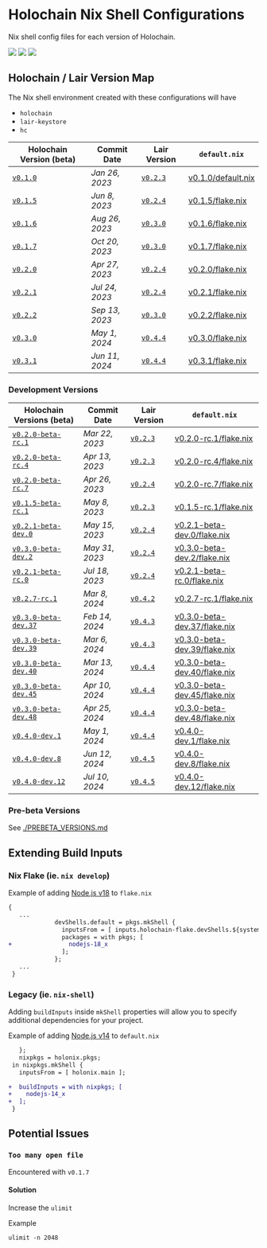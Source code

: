 
# Holochain Nix Shell Configurations
Nix shell config files for each version of Holochain.


[![](https://img.shields.io/github/issues-raw/mjbrisebois/holochain-nix-shell-configs?style=flat-square)](https://github.com/mjbrisebois/holochain-nix-shell-configs/issues)
[![](https://img.shields.io/github/issues-closed-raw/mjbrisebois/holochain-nix-shell-configs?style=flat-square)](https://github.com/mjbrisebois/holochain-nix-shell-configs/issues?q=is%3Aissue+is%3Aclosed)
[![](https://img.shields.io/github/issues-pr-raw/mjbrisebois/holochain-nix-shell-configs?style=flat-square)](https://github.com/mjbrisebois/holochain-nix-shell-configs/pulls)


## Holochain / Lair Version Map
The Nix shell environment created with these configurations will have

- `holochain`
- `lair-keystore`
- `hc`


| Holochain Version (beta)                                                                         | Commit Date    | Lair Version                                                                                | `default.nix`                            |
|--------------------------------------------------------------------------------------------------|----------------|---------------------------------------------------------------------------------------------|------------------------------------------|
| [`v0.1.0`](https://github.com/holochain/holochain/tree/41150668b18a57f4dc801a0b3439c1c76e149064) | *Jan 26, 2023* | [`v0.2.3`](https://github.com/holochain/lair/tree/cbfbefefe43073904a914c8181a450209a74167b) | [v0.1.0/default.nix](v0.1.0/default.nix) |
| [`v0.1.5`](https://github.com/holochain/holochain/tree/db5b8b27da3bf296958c3bf54ac3950dc60a39c8) | *Jun 8, 2023*  | [`v0.2.4`](https://github.com/holochain/lair/tree/43be404da0fd9d57bf4429c44def405bd6490f61) | [v0.1.5/flake.nix](v0.1.5/flake.nix)     |
| [`v0.1.6`](https://github.com/holochain/holochain/tree/6d424d347d5296bc8e92ff5233f5a6ed22ed736f) | *Aug 26, 2023* | [`v0.3.0`](https://github.com/holochain/lair/tree/6ab41b60744515f1760669db6fc5272298a5f324) | [v0.1.6/flake.nix](v0.1.6/flake.nix)     |
| [`v0.1.7`](https://github.com/holochain/holochain/tree/4e3eacc8473d9bef0467b3465f20c6f63eed636b) | *Oct 20, 2023* | [`v0.3.0`](https://github.com/holochain/lair/tree/6ab41b60744515f1760669db6fc5272298a5f324) | [v0.1.7/flake.nix](v0.1.7/flake.nix)     |
| [`v0.2.0`](https://github.com/holochain/holochain/tree/efe64a7f5dfbddc257945bf368db81c7b68de1bd) | *Apr 27, 2023* | [`v0.2.4`](https://github.com/holochain/lair/tree/43be404da0fd9d57bf4429c44def405bd6490f61) | [v0.2.0/flake.nix](v0.2.0/flake.nix)     |
| [`v0.2.1`](https://github.com/holochain/holochain/tree/3f594f1a5cef41e896b99b6b46d336d54da3299d) | *Jul 24, 2023* | [`v0.2.4`](https://github.com/holochain/lair/tree/43be404da0fd9d57bf4429c44def405bd6490f61) | [v0.2.1/flake.nix](v0.2.1/flake.nix)     |
| [`v0.2.2`](https://github.com/holochain/holochain/tree/1f59d33623031eefe76b5f3573970c9c33f21877) | *Sep 13, 2023* | [`v0.3.0`](https://github.com/holochain/lair/tree/6ab41b60744515f1760669db6fc5272298a5f324) | [v0.2.2/flake.nix](v0.2.2/flake.nix)     |
| [`v0.3.0`](https://github.com/holochain/holochain/tree/5e2103b7e266f1133198c242ba0c01644c715975) | *May 1, 2024*  | [`v0.4.4`](https://github.com/holochain/lair/tree/826be915efc839d1d1b8a2156b158999b8de8d5b) | [v0.3.0/flake.nix](v0.3.0/flake.nix)     |
| [`v0.3.1`](https://github.com/holochain/holochain/tree/582f05b66b690448b1574d1aa6004114ff98187f) | *Jun 11, 2024* | [`v0.4.4`](https://github.com/holochain/lair/tree/826be915efc839d1d1b8a2156b158999b8de8d5b) | [v0.3.1/flake.nix](v0.3.1/flake.nix)     |


### Development Versions

| Holochain Versions (beta)                                                                                    | Commit Date    | Lair Version                                                                                | `default.nix`                                                |
|--------------------------------------------------------------------------------------------------------------|----------------|---------------------------------------------------------------------------------------------|--------------------------------------------------------------|
| [`v0.2.0-beta-rc.1`](https://github.com/holochain/holochain/tree/1f765d0b8d82d0f568ee8c42a33f0863c2a0bc90)   | *Mar 22, 2023* | [`v0.2.3`](https://github.com/holochain/lair/tree/cbfbefefe43073904a914c8181a450209a74167b) | [v0.2.0-rc.1/flake.nix](v0.2.0-rc.1/flake.nix)               |
| [`v0.2.0-beta-rc.4`](https://github.com/holochain/holochain/tree/9c4f10d16b28c977682010746c4a61641ecb68c8)   | *Apr 13, 2023* | [`v0.2.3`](https://github.com/holochain/lair/tree/cbfbefefe43073904a914c8181a450209a74167b) | [v0.2.0-rc.4/flake.nix](v0.2.0-rc.4/flake.nix)               |
| [`v0.2.0-beta-rc.7`](https://github.com/holochain/holochain/tree/367914e54bafcdccff002e453c68795ea273c350)   | *Apr 26, 2023* | [`v0.2.4`](https://github.com/holochain/lair/tree/43be404da0fd9d57bf4429c44def405bd6490f61) | [v0.2.0-rc.7/flake.nix](v0.2.0-rc.7/flake.nix)               |
| [`v0.1.5-beta-rc.1`](https://github.com/holochain/holochain/tree/155f0dd20ba32ce1fc2ed0ae9ebcc856ba6e8524)   | *May 8, 2023*  | [`v0.2.3`](https://github.com/holochain/lair/tree/cbfbefefe43073904a914c8181a450209a74167b) | [v0.1.5-rc.1/flake.nix](v0.1.5-rc.1/flake.nix)               |
| [`v0.2.1-beta-dev.0`](https://github.com/holochain/holochain/tree/a91b262e87653f5f2e3a50c06eaac2bb81fb88d3)  | *May 15, 2023* | [`v0.2.4`](https://github.com/holochain/lair/tree/43be404da0fd9d57bf4429c44def405bd6490f61) | [v0.2.1-beta-dev.0/flake.nix](v0.2.1-beta-dev.0/flake.nix)   |
| [`v0.3.0-beta-dev.2`](https://github.com/holochain/holochain/tree/e52628f155c423b49a020a90dc0fe87c8a205692)  | *May 31, 2023* | [`v0.2.4`](https://github.com/holochain/lair/tree/43be404da0fd9d57bf4429c44def405bd6490f61) | [v0.3.0-beta-dev.2/flake.nix](v0.3.0-beta-dev.2/flake.nix)   |
| [`v0.2.1-beta-rc.0`](https://github.com/holochain/holochain/tree/265a80c3b7993447412e9e6a63291e55ad08f403)   | *Jul 18, 2023* | [`v0.2.4`](https://github.com/holochain/lair/tree/43be404da0fd9d57bf4429c44def405bd6490f61) | [v0.2.1-beta-rc.0/flake.nix](v0.2.1-beta-rc.0/flake.nix)     |
| [`v0.2.7-rc.1`](https://github.com/holochain/holochain/tree/68671daeb63e1f9a1ac3c6b5bb3836f8468834f0)        | *Mar 8, 2024*  | [`v0.4.2`](https://github.com/holochain/lair/tree/b11e65eff11c8ac3bf938607946f5c7201298a65) | [v0.2.7-rc.1/flake.nix](v0.2.7-rc.1/flake.nix)               |
| [`v0.3.0-beta-dev.37`](https://github.com/holochain/holochain/tree/2f3c8dce79586aad6f67d3428bf56d868303f956) | *Feb 14, 2024* | [`v0.4.3`](https://github.com/holochain/lair/tree/8f01e989372b2d60714ba4774c0a1e2e2c961cf7) | [v0.3.0-beta-dev.37/flake.nix](v0.3.0-beta-dev.37/flake.nix) |
| [`v0.3.0-beta-dev.39`](https://github.com/holochain/holochain/tree/cb671524080332983281baa2db7c1851344e79d2) | *Mar 6, 2024*  | [`v0.4.3`](https://github.com/holochain/lair/tree/8f01e989372b2d60714ba4774c0a1e2e2c961cf7) | [v0.3.0-beta-dev.39/flake.nix](v0.3.0-beta-dev.39/flake.nix) |
| [`v0.3.0-beta-dev.40`](https://github.com/holochain/holochain/tree/15516823c6f5e0ec7f032e614d804b2376fe0867) | *Mar 13, 2024* | [`v0.4.4`](https://github.com/holochain/lair/tree/826be915efc839d1d1b8a2156b158999b8de8d5b) | [v0.3.0-beta-dev.40/flake.nix](v0.3.0-beta-dev.40/flake.nix) |
| [`v0.3.0-beta-dev.45`](https://github.com/holochain/holochain/tree/28dce06eef726cc7320637ab76ffe6f2798b12b8) | *Apr 10, 2024* | [`v0.4.4`](https://github.com/holochain/lair/tree/826be915efc839d1d1b8a2156b158999b8de8d5b) | [v0.3.0-beta-dev.45/flake.nix](v0.3.0-beta-dev.45/flake.nix) |
| [`v0.3.0-beta-dev.48`](https://github.com/holochain/holochain/tree/b48562aa081b1dd177ec43035650262fbdb40d0e) | *Apr 25, 2024* | [`v0.4.4`](https://github.com/holochain/lair/tree/826be915efc839d1d1b8a2156b158999b8de8d5b) | [v0.3.0-beta-dev.48/flake.nix](v0.3.0-beta-dev.48/flake.nix) |
| [`v0.4.0-dev.1`](https://github.com/holochain/holochain/tree/f64ad12ccb5e3c872f5588a32437f03fef0b154b)       | *May 1, 2024*  | [`v0.4.4`](https://github.com/holochain/lair/tree/826be915efc839d1d1b8a2156b158999b8de8d5b) | [v0.4.0-dev.1/flake.nix](v0.4.0-dev.1/flake.nix)             |
| [`v0.4.0-dev.8`](https://github.com/holochain/holochain/tree/db897af50d3fb25e819c05096f2cb5df3603fd75)       | *Jun 12, 2024* | [`v0.4.5`](https://github.com/holochain/lair/tree/6a84ed490fc7074d107e38bbb4a8d707e9b8e066) | [v0.4.0-dev.8/flake.nix](v0.4.0-dev.8/flake.nix)             |
| [`v0.4.0-dev.12`](https://github.com/holochain/holochain/tree/e7c08520293e17501637f3d36841b1e5c7802603)      | *Jul 10, 2024* | [`v0.4.5`](https://github.com/holochain/lair/tree/6a84ed490fc7074d107e38bbb4a8d707e9b8e066) | [v0.4.0-dev.12/flake.nix](v0.4.0-dev.12/flake.nix)           |


### Pre-beta Versions

See [./PREBETA_VERSIONS.md](./PREBETA_VERSIONS.md)


## Extending Build Inputs

### Nix Flake (ie. `nix develop`)

Example of adding [Node.js v18](https://nodejs.org/dist/latest-v18.x/docs/api/) to `flake.nix`
```diff
{
   ...
             devShells.default = pkgs.mkShell {
               inputsFrom = [ inputs.holochain-flake.devShells.${system}.holonix ];
               packages = with pkgs; [
+                nodejs-18_x
               ];
             };
   ...
 }
```


### Legacy (ie. `nix-shell`)
Adding `buildInputs` inside `mkShell` properties will allow you to specify additional dependencies
for your project.

Example of adding [Node.js v14](https://nodejs.org/dist/latest-v14.x/docs/api/) to `default.nix`
```diff
   };
   nixpkgs = holonix.pkgs;
 in nixpkgs.mkShell {
   inputsFrom = [ holonix.main ];

+  buildInputs = with nixpkgs; [
+    nodejs-14_x
+  ];
 }
```


## Potential Issues

### `Too many open file`

Encountered with `v0.1.7`

#### Solution
Increase the `ulimit`

Example
```
ulimit -n 2048
```
